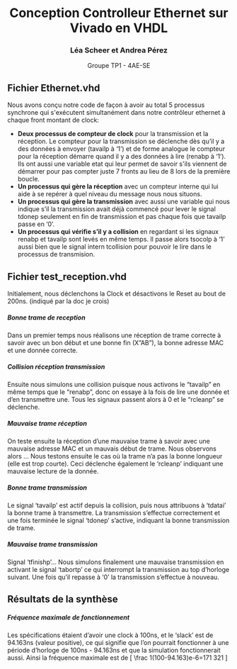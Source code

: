 <script type="text/javascript" id="MathJax-script" async
  src="https://cdn.jsdelivr.net/npm/mathjax@3/es5/tex-mml-chtml.js">
</script>

<center> <h1> <b> Conception Controlleur Ethernet sur Vivado en VHDL </b> </h1> </center>

<center> <h3> Léa Scheer et Andrea Pérez </h3>
Groupe TP1 - 4AE-SE
</center>

## Fichier Ethernet.vhd
Nous avons conçu notre code de façon à avoir au total 5 processus synchrone qui s'exécutent simultanément dans notre contrôleur ethernet à chaque front montant de clock:
- **Deux processus de compteur de clock** pour la transmission et la réception. Le compteur pour la transmission se déclenche dès qu’il y a des données à envoyer (tavailp à ‘1’) et de forme analogue le compteur pour la réception démarre quand il y a des données à lire (renabp à ‘1’). Ils ont aussi une variable etat qui leur permet de savoir s'ils viennent de démarrer pour pas compter juste 7 fronts au lieu de 8 lors de la première boucle.
-   **Un processus qui gère la réception** avec un compteur interne qui lui aide à se repérer à quel niveau du message nous nous situons.
-   **Un processus qui gère la transmission** avec aussi une variable qui nous indique s’il la transmission avait déjà commencé pour lever le signal tdonep seulement en fin de transmission et pas chaque fois que tavailp passe en ‘0’.
-   **Un processus qui vérifie s’il y a collision** en regardant si les signaux renabp et tavailp sont levés en même temps. Il passe alors tsocolp à ‘1’ aussi bien que le signal intern tcollision pour pouvoir le lire dans le processus de transmision.


## Fichier test_reception.vhd

Initialement, nous déclenchons la Clock et désactivons le Reset au bout de 200ns. (indiqué par la doc je crois)

##### Bonne trame de reception

Dans un premier temps nous réalisons une réception de trame correcte à savoir avec un bon début et une bonne fin (X”AB”), la bonne adresse MAC et une donnée correcte.

##### Collision réception transmission

Ensuite nous simulons une collision puisque nous activons le “tavailp” en même temps que le “renabp”, donc on essaye à la fois de lire une donnée et d’en transmettre une. Tous les signaux passent alors à 0 et le “rcleanp” se déclenche.

##### Mauvaise trame réception

On teste ensuite la réception d’une mauvaise trame à savoir avec une mauvaise adresse MAC et un mauvais début de trame. Nous observons alors …
Nous testons ensuite le cas où la trame n’a pas la bonne longueur (elle est trop courte). Ceci déclenche également le ‘rcleanp’ indiquant une mauvaise lecture de la donnée.

##### Bonne trame transmission

Le signal ‘tavailp’ est actif depuis la collision, puis nous attribuons à ‘tdatai’ la bonne trame à transmettre. La transmission s’effectue correctement et une fois terminée le signal ‘tdonep’ s’active, indiquant la bonne transmission de trame.

##### Mauvaise trame transmission

Signal ‘tfinishp’...
Nous simulons finalement une mauvaise transmission en activant le signal ‘tabortp’ ce qui interrompt la transmission au top d’horloge suivant. Une fois qu’il repasse à ‘0’ la transmission s’effectue à nouveau.

## Résultats de la synthèse

##### Fréquence maximale de fonctionnement
Les spécifications étaient d’avoir une clock à 100ns, et le ‘slack’ est de 94.163ns (valeur positive), ce qui signifie que l’on pourrait fonctionner à une période d’horloge de 100ns - 94.163ns et que la simulation fonctionnerait aussi. Ainsi la fréquence maximale est de
\[
\frac 1(100-94.163)e-6=171 321
\]
